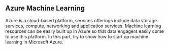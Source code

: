 ## Azure Machine Learning
Azure is a cloud-based platform, services offerings include data storage services, compute, networking and application services. Machine learning resources can be easily built up in Azure so that data engagers easily come to use this platform. In this part, try to show how to start up machine learning in Microsoft Azure.
